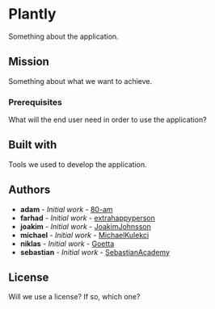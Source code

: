 # Plantly

Something about the application.

## Mission

Something about what we want to achieve.

### Prerequisites

What will the end user need in order to use the application?

## Built with

Tools we used to develop the application.

## Authors

* **adam** - *Initial work* - [80-am](https://github.com/80-am)
* **farhad** - *Initial work* - [extrahappyperson](https://github.com/extrahappyperson)
* **joakim** - *Initial work* - [JoakimJohnsson](https://github.com/JoakimJohnsson)
* **michael** - *Initial work* - [MichaelKulekci](https://github.com/MichaelKulekci)
* **niklas** - *Initial work* - [Goetta](https://github.com/Goetta)
* **sebastian** - *Initial work* - [SebastianAcademy](https://github.com/SebastianAcademy)

## License

Will we use a license? If so, which one?
